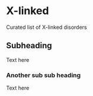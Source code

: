 # X-linked
Curated list of X-linked disorders


## Subheading 
Text here 

### Another sub sub heading 
Text here
